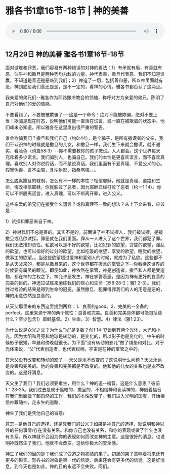 # 雅各书1章16节-18节 | 神的美善

<audio style="width: 100%;" preload="false" controls controlslist="nodownload"><source src="http://file.simai.life/audio/mp3/2019/191229_002.mp3" type="audio/mpeg">Your browser does not support the audio element.</audio>



## 12月29日 神的美善   雅各书1章16节-18节


面对试炼和罪恶，我们容易有两种错误的对神的看法：1）有矛就有盾，有善就有恶，似乎神和撒旦是两种势均力敌的力量，神代表善，撒旦代表恶，我们不知道谁赢，不知道是善还是恶临到我们；2）神造了一切，包括善和恶，所以神里面就有恶，神到底给我们善还是恶，是不一定的，看神的心情。雅各书都否认了这两点。


我亲爱的弟兄们--雅各作为耶路撒冷教会的领袖，称呼对方为亲爱的弟兄，陈明了自己对他们的爱的情感。


不要看错了，不要被被欺骗了---这是一个命令！绝对不能被欺骗，绝对不要上当！欺骗是现在时态，说明他们可能一直活在谎言，或一直在被欺骗的状态中，他们却未必知道。所以雅各在这里发出很严重的警告。


谁会欺骗我们？撒旦和我们自己（约8:44），是个骗子，是所有撒谎者的父亲，我们不认识神的时候就是撒旦的儿女，和撒旦一样，我们生下来就会撒谎，就不诚实、看脸色（诗篇58:3）--你不需要教你的孩子撒谎。人人都会。这个世界每天充斥着多少谎言。我们骗别人，也骗自己。我们的本性是更喜欢谎言，而不喜欢真理。喜欢别人对你说假话，而不是说真话。我们里面有不爱真理、不爱公义的心。假冒伪善、言不由衷、含沙射影、指桑骂槐。。。


怎么脱离撒旦的辖制，怎么有不一样的本性？相信耶稣，他就是真理、道路和生命，悔改相信耶稣，你就胜过了恶者，因为耶稣已经打败了恶者（约一1:14）。你可以不断脱离谎言，进入真理，可以不断离开罪，进入公义。


这些亲爱的弟兄们在接受什么谎言？或和真理不一致的想法？从上下文来看，应该是：

1）试探和罪恶来自于神。

2）神对我们不总是善的。其实不是的。前面讲了神不试探人，我们被试探，是被撒旦或私欲试探。罪恶就在我们里面。罪从一人进入了这个世界，我们都犯了罪。我们无法推卸责任。私欲可以是不好的欲望，比如犯罪的欲望，贪婪的欲望，淫乱的欲望，也可以指好的过分的欲望，比如吃饭的欲望，享受的欲望，睡觉的欲望，做事工的欲望。。当这些欲望超过爱神和爱别人的时候，就成为了私欲。这些都不是从天父来的，都是从撒旦来的，这个世界都在撒旦的掌管之下--你看待这世界的时候要有属灵的眼光。即便如此，神依然在掌管，神是创造者，撒旦和人都是受造物，都在神的主权之下。神允许恶发生，神在掌管着恶，是因为神有更好的良善的完美的目的。神透过试炼来磨练我们的信心和生命（罗8:28-2；雅1:2-3）。我们胜过考验的结果是得到生命的冠冕。虽然撒旦、犯罪得罪我们的人的用意是恶的，神的用意依然是良善的。


从天父那里来的东西这里提到两样：1、良善的good。2、完美的--全备的perfect。这里来源于神的两个属性：良善和完美。良善和完美具体都可能包括些什么？至少包含1）耶稣基督。2）生命。3）智慧。4）律法（雅1:23）。


为什么说是众光之父？为什么“光”是复数？创1:14-17谈到有两个光体，大光和小光。因为太阳和月亮和地球是转动的，是变化的，所以影子也是变化的。中午的时候影子很短，早晨和傍晚就很长。为下面“没有转动的影儿”做了铺垫和对比。对于光体来说，“父”代表创造者，也代表权柄，宇宙是在神的掌管之中的。


在天父没有改变和转动的影子---天父是永不改变的？这说明什么问题？天父永远是良善和完美的。他的良善和完美都是不改变的。他和他的儿女的关系也是永不改变的。这是好消息。


天父生了我们？我们必须要重生，用什么？神的道--福音。这是什么意思？彼前1：23-25。我们过去是属于黑暗的、撒旦的、不相信神和亵渎神的，神借着福音在我们里面做了超自然的工作，我们的本性改变了。我们进入光明的国度，开始相信神跟随神，走永生的道路。


神生了我们是凭他自己的旨意/

意志--是他自己的选择，还是凭我们的公义？如果是神自己的选择，就说明和神以外的任何事情/存在没有关系。和你自己也没有关系，和你的表现或做了什么也没有关系。所以神就不会因为你的表现如何而改变神的主意。这是很好的消息。也说明神既然生了我们，他就不会改变。这给你极大的安全感。


神生了我们的目的是？我们成了受造之物初熟的果子。初熟的果子意味着将来还有更多的果实。雅各书的对象是第一代的信徒，后来还会有更多代的信徒。这是好消息。到今天也是如此。神的目的永远不会失败。阿们。
